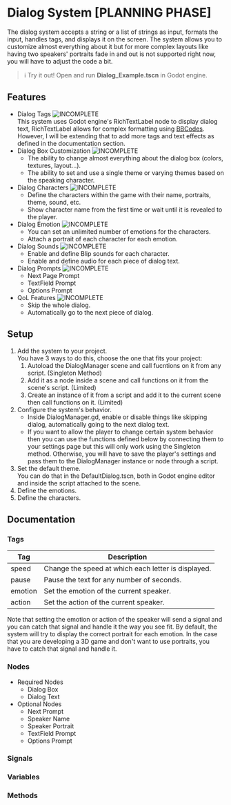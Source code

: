 # Dialog System [PLANNING PHASE]
The dialog system accepts a string or a list of strings as input, formats the input, handles tags,
and displays it on the screen. The system allows you to customize almost everything about it but for
more complex layouts like having two speakers' portraits fade in and out is not supported right now,
you will have to adjust the code a bit.

> ℹ️ Try it out!
> Open and run **Dialog_Example.tscn** in Godot engine.

## Features
- Dialog Tags ![INCOMPLETE](https://img.shields.io/badge/Incomplete-orange)
<br/>This system uses Godot engine's RichTextLabel node to display dialog text, RichTextLabel allows for
complex formatting using [BBCodes](https://docs.godotengine.org/en/stable/tutorials/ui/bbcode_in_richtextlabel.html).
However, I will be extending that to add more tags and text effects as defined in the documentation section.
- Dialog Box Customization ![INCOMPLETE](https://img.shields.io/badge/Incomplete-orange)
	- The ability to change almost everything about the dialog box (colors, textures, layout...).
	- The ability to set and use a single theme or varying themes based on the speaking character.
- Dialog Characters ![INCOMPLETE](https://img.shields.io/badge/Incomplete-orange)
	- Define the characters within the game with their name, portraits, theme, sound, etc.
	- Show character name from the first time or wait until it is revealed to the player.
- Dialog Emotion ![INCOMPLETE](https://img.shields.io/badge/Incomplete-orange)
	- You can set an unlimited number of emotions for the characters.
	- Attach a portrait of each character for each emotion.
- Dialog Sounds ![INCOMPLETE](https://img.shields.io/badge/Incomplete-orange)
	- Enable and define Blip sounds for each character.
	- Enable and define audio for each piece of dialog text.
- Dialog Prompts ![INCOMPLETE](https://img.shields.io/badge/Incomplete-orange)
	- Next Page Prompt
	- TextField Prompt
	- Options Prompt
- QoL Features ![INCOMPLETE](https://img.shields.io/badge/Incomplete-orange)
	- Skip the whole dialog.
	- Automatically go to the next piece of dialog.

## Setup
1. Add the system to your project.
<br/>You have 3 ways to do this, choose the one that fits your project:
	1. Autoload the DialogManager scene and call fucntions on it from any script. (Singleton Method)
	2. Add it as a node inside a scene and call functions on it from the scene's script. (Limited)
	3. Create an instance of it from a script and add it to the current scene then call functions on it. (Limited)
2. Configure the system's behavior.
	- Inside DialogManager.gd, enable or disable things like skipping dialog, automatically going
	to the next dialog text.
	- If you want to allow the player to change certain system behavior then you can use the functions
	defined below by connecting them to your settings page but this will only work using the Singleton method.
	Otherwise, you will have to save the player's settings and pass them to the DialogManager instance or node
	through a script.
3. Set the default theme.
<br/>You can do that in the DefaultDialog.tscn, both in Godot engine editor and inside the script
attached to the scene.
4. Define the emotions.
5. Define the characters.

## Documentation
### Tags
| Tag     | Description                                         |
|---------|-----------------------------------------------------|
| speed   | Change the speed at which each letter is displayed. |
| pause   | Pause the text for any number of seconds.           |
| emotion | Set the emotion of the current speaker.             |
| action  | Set the action of the current speaker.              |

Note that setting the emotion or action of the speaker will send a signal and you can catch that
signal and handle it the way you see fit. By default, the system will try to display the correct
portrait for each emotion. In the case that you are developing a 3D game and don't want to use
portraits, you have to catch that signal and handle it.
### Nodes
- Required Nodes
	- Dialog Box
	- Dialog Text
- Optional Nodes
	- Next Prompt
	- Speaker Name
	- Speaker Portrait
	- TextField Prompt
	- Options Prompt
### Signals
### Variables
### Methods
